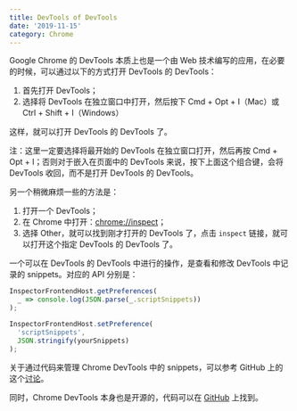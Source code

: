 ```yaml
---
title: DevTools of DevTools
date: '2019-11-15'
category: Chrome
---
```


Google Chrome 的 DevTools 本质上也是一个由 Web 技术编写的应用，在必要的时候，可以通过以下的方式打开 DevTools 的 DevTools：

1. 首先打开 DevTools；
2. 选择将 DevTools 在独立窗口中打开，然后按下 Cmd + Opt + I（Mac）或 Ctrl + Shift + I（Windows）

这样，就可以打开 DevTools 的 DevTools 了。

注：这里一定要选择将最开始的 DevTools 在独立窗口打开，然后再按 Cmd + Opt + I；否则对于嵌入在页面中的 DevTools 来说，按下上面这个组合键，会将 DevTools 收回，而不是打开 DevTools 的 DevTools。

另一个稍微麻烦一些的方法是：

1. 打开一个 DevTools；
2. 在 Chrome 中打开：<chrome://inspect>；
3. 选择 Other，就可以找到刚才打开的 DevTools 了，点击 `inspect` 链接，就可以打开这个指定 DevTools 的 DevTools 了。

一个可以在 DevTools 的 DevTools 中进行的操作，是查看和修改 DevTools 中记录的 snippets。对应的 API 分别是：

```javascript
InspectorFrontendHost.getPreferences(
  _ => console.log(JSON.parse(_.scriptSnippets))
);

InspectorFrontendHost.setPreference(
  'scriptSnippets',
  JSON.stringify(yourSnippets)
);
```

关于通过代码来管理 Chrome DevTools 中的 snippets，可以参考 GitHub 上的这个[讨论](https://github.com/bahmutov/code-snippets/issues/23)。

同时，Chrome DevTools 本身也是开源的，代码可以在 [GitHub](https://github.com/ChromeDevTools/devtools-frontend) 上找到。
